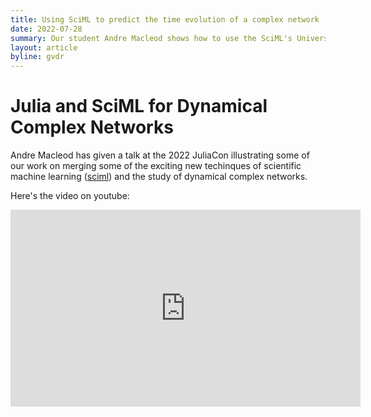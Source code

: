 ```yaml
---
title: Using SciML to predict the time evolution of a complex network
date: 2022-07-28
summary: Our student Andre Macleod shows how to use the SciML's Universal Differential Equation framework in Julia to study the time evolution of complex networks
layout: article
byline: gvdr
---
```


# Julia and SciML for Dynamical Complex Networks

Andre Macleod has given a talk at the 2022 JuliaCon illustrating some of our work on merging some of the exciting new techinques of scientific machine learning ([sciml](www.sciml.ai)) and the study of dynamical complex networks.

Here's the video on youtube:

<iframe width="560" height="315" src="https://www.youtube-nocookie.com/embed/EstpgVW7lJI" title="YouTube video player" frameborder="0" allow="accelerometer; autoplay; clipboard-write; encrypted-media; gyroscope; picture-in-picture; web-share" allowfullscreen></iframe>